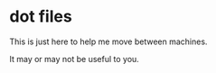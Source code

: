 dot files
=========

This is just here to help me move between machines.

It may or may not be useful to you.
